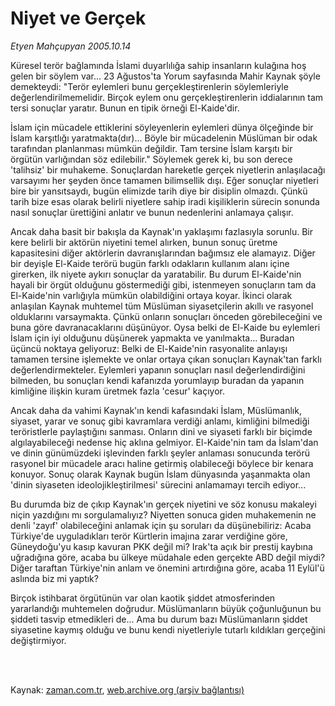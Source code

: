 # Niyet ve Gerçek

*Etyen Mahçupyan 2005.10.14*

<td class="columnist-detail">
<p>Küresel terör bağlamında İslami duyarlılığa sahip insanların kulağına hoş gelen bir söylem var... 23 Ağustos'ta Yorum sayfasında Mahir Kaynak şöyle demekteydi: "Terör eylemleri bunu gerçekleştirenlerin söylemleriyle değerlendirilmemelidir. Birçok eylem onu gerçekleştirenlerin iddialarının tam tersi sonuçlar yaratır. Bunun en tipik örneği El-Kaide'dir.</p>
<p>
<div id="haberMetinDiv">
<p>İslam için mücadele ettiklerini söyleyenlerin eylemleri dünya ölçeğinde bir İslam karşıtlığı yaratmakta(dır)... Böyle bir mücadelenin Müslüman bir odak tarafından planlanması mümkün değildir. Tam tersine İslam karşıtı bir örgütün varlığından söz edilebilir." Söylemek gerek ki, bu son derece 'talihsiz' bir muhakeme. Sonuçlardan hareketle gerçek niyetlerin anlaşılacağı varsayımı her şeyden önce tamamen bilimsellik dışı. Eğer sonuçlar niyetleri bire bir yansıtsaydı, bugün elimizde tarih diye bir disiplin olmazdı. Çünkü tarih bize esas olarak belirli niyetlere sahip iradi kişiliklerin sürecin sonunda nasıl sonuçlar ürettiğini anlatır ve bunun nedenlerini anlamaya çalışır. 
<p> Ancak daha basit bir bakışla da Kaynak'ın yaklaşımı fazlasıyla sorunlu. Bir kere belirli bir aktörün niyetini temel alırken, bunun sonuç üretme kapasitesini diğer aktörlerin davranışlarından bağımsız ele alamayız. Diğer bir deyişle El-Kaide terörü bugün farklı odakların kullanım alanı içine girerken, ilk niyete aykırı sonuçlar da yaratabilir. Bu durum El-Kaide'nin hayali bir örgüt olduğunu göstermediği gibi, istenmeyen sonuçların tam da El-Kaide'nin varlığıyla mümkün olabildiğini ortaya koyar. İkinci olarak anlaşılan Kaynak muhtemel tüm Müslüman siyasetçilerin akıllı ve rasyonel olduklarını varsaymakta. Çünkü onların sonuçları önceden görebileceğini ve buna göre davranacaklarını düşünüyor. Oysa belki de El-Kaide bu eylemleri İslam için iyi olduğunu düşünerek yapmakta ve yanılmakta... Buradan üçüncü noktaya geliyoruz: Belki de El-Kaide'nin rasyonalite anlayışı tamamen tersine işlemekte ve onlar ortaya çıkan sonuçları Kaynak'tan farklı değerlendirmekteler. Eylemleri yapanın sonuçları nasıl değerlendirdiğini bilmeden, bu sonuçları kendi kafanızda yorumlayıp buradan da yapanın kimliğine ilişkin kuram üretmek fazla 'cesur' kaçıyor.
<p> Ancak daha da vahimi Kaynak'ın kendi kafasındaki İslam, Müslümanlık, siyaset, yarar ve sonuç gibi kavramlara verdiği anlamı, kimliğini bilmediği teröristlerle paylaştığını sanması. Onların dini ve siyaseti farklı bir biçimde algılayabileceği nedense hiç aklına gelmiyor. El-Kaide'nin tam da İslam'dan ve dinin günümüzdeki işlevinden farklı şeyler anlaması sonucunda terörü rasyonel bir mücadele aracı haline getirmiş olabileceği böylece bir kenara konuyor. Sonuç olarak Kaynak bugün İslam dünyasında yaşanmakta olan 'dinin siyaseten ideolojikleştirilmesi' sürecini anlamamayı tercih ediyor...
<p> Bu durumda biz de çıkıp Kaynak'ın gerçek niyetini ve söz konusu makaleyi niçin yazdığını mı sorgulamalıyız? Niyetten sonuca giden muhakemenin ne denli 'zayıf' olabileceğini anlamak için şu soruları da düşünebiliriz: Acaba Türkiye'de uyguladıkları terör Kürtlerin imajına zarar verdiğine göre, Güneydoğu'yu kasıp kavuran PKK değil mi? Irak'ta açık bir prestij kaybına uğradığına göre, acaba bu ülkeye müdahale eden gerçekte ABD değil miydi? Diğer taraftan Türkiye'nin anlam ve önemini artırdığına göre, acaba 11 Eylül'ü aslında biz mi yaptık? 
<p> Birçok istihbarat örgütünün var olan kaotik şiddet atmosferinden yararlandığı muhtemelen doğrudur. Müslümanların büyük çoğunluğunun bu şiddeti tasvip etmedikleri de... Ama bu durum bazı Müslümanların şiddet siyasetine kaymış olduğu ve bunu kendi niyetleriyle tutarlı kıldıkları gerçeğini değiştirmiyor.</p></p></p></p></p></div>
</p>


<p><br>
		 </br></p></td>

Kaynak: [zaman.com.tr](http://zaman.com.tr/yazar.do?yazino=219767), [web.archive.org (arşiv bağlantısı)](http://web.archive.org/web/20120314183208/http://www.zaman.com.tr/yazar.do?yazino=219767)
